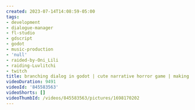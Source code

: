 ```yaml
---
created: 2023-07-14T14:08:59-05:00
tags:
- development
- dialogue-manager
- fl-studio
- gdscript
- godot
- music-production
- 'null'
- raided-by-Oni_Lili
- raiding-Luvlitchi
- twitch
title: branching dialog in godot | cute narrative horror game | making music and chilling
videoDuration: 9491
videoId: '845583563'
videoShorts: []
videoThumbId: /videos/845583563/pictures/1698170202
---
```

